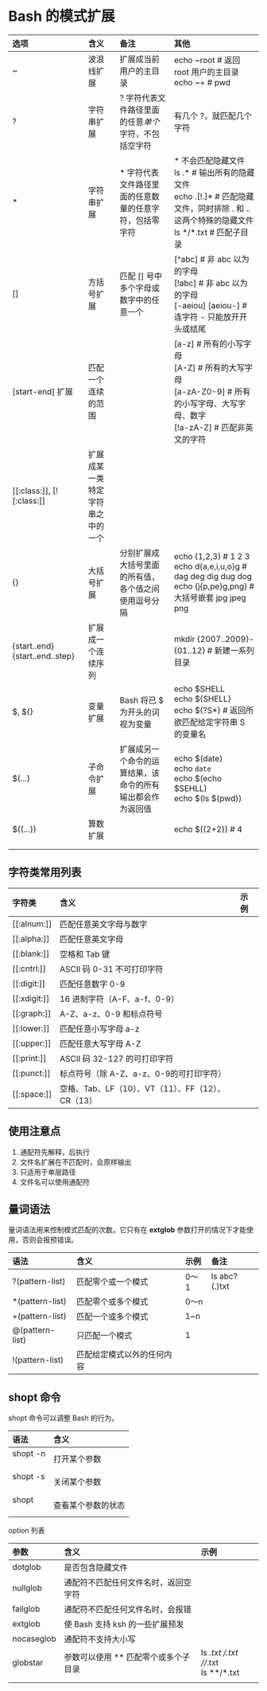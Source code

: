 # Bash 的模式扩展

| 选项 | 含义 | 备注 | 其他 |
|:---|:---|:---|:---|
| ~ | 波浪线扩展 | 扩展成当前用户的主目录 | echo ~root # 返回 root 用户的主目录 <br/> echo ~+ # pwd |
| ? | 字符串扩展 | ? 字符代表文件路径里面的任意*单个*字符，不包括空字符 | 有几个 ?，就匹配几个字符 |
| * | 字符串扩展 | * 字符代表文件路径里面的任意数量的任意字符，包括零字符 | * 不会匹配隐藏文件 <br/> ls .* # 输出所有的隐藏文件 <br/> echo .[!.]* # 匹配隐藏文件，同时排除 . 和 .. 这两个特殊的隐藏文件 <br/> ls \*/\*.txt # 匹配子目录 |
| [] | 方括号扩展 | 匹配 [] 号中多个字母或数字中的任意一个 | [^abc] # 非 abc 以为的字母 <br/> [!abc] # 非 abc 以为的字母 <br/> [-aeiou] [aeiou-] # 连字符 - 只能放开开头或结尾 |
| [start-end] 扩展 | 匹配一个连续的范围 | | [a-z] # 所有的小写字母 <br/> [A-Z] # 所有的大写字母 <br/> [a-zA-Z0-9] # 所有的小写字母、大写字母、数字 <br/> [!a-zA-Z] # 匹配非英文的字符 |
| [[:class:]], [![:class:]] | 扩展成某一类特定字符串之中的一个 ||  |
| {} | 大括号扩展 | 分别扩展成大括号里面的所有值，各个值之间使用逗号分隔 | echo {1,2,3} # 1 2 3 <br/> echo d{a,e,i,u,o}g # dag deg dig dug dog <br/> echo  {j{p,pe}g,png} # 大括号嵌套 jpg jpeg png |
| {start..end} {start..end..step} | 扩展成一个连续序列 | | mkdir {2007..2009}-{01..12} # 新建一系列目录 |
| $, ${} | 变量扩展 | Bash 将已 $ 为开头的词视为变量 | echo $SHELL <br/> echo ${SHELL} <br/> echo ${?S*} # 返回所欲匹配给定字符串 S 的变量名 |
| $(...) | 子命令扩展 | 扩展成另一个命令的运算结果，该命令的所有输出都会作为返回值 | echo $(date) <br/> echo `date` <br/> echo $(echo $SEHLL) <br/> echo $(ls $(pwd))|
| $((...)) | 算数扩展 | | echo $((2+2)) # 4 |
|||||
|||||

## 字符类常用列表

|  字符类 | 含义 | 示例 |
|:---|:---|:---|
| [[:alnum:]] | 匹配任意英文字母与数字 | |
| [[:alpha:]] | 匹配任意英文字母 |
| [[:blank:]] | 空格和 Tab 键 |
| [[:cntrl:]] | ASCII 码 0-31 不可打印字符 |
| [[:digit:]] | 匹配任意数字 0-9 |
| [[:xdigit:]] | 16 进制字符（A-F、a-f、0-9）|
| [[:graph:]] | A-Z、a-z、0-9 和标点符号 |
| [[:lower:]] | 匹配任意小写字母 a-z |
| [[:upper:]] | 匹配任意大写字母 A-Z |
| [[:print:]] | ASCII 码 32-127 的可打印字符 |
| [[:punct:]] | 标点符号（除 A-Z、a-z、0-9的可打印字符）|
| [[:space:]] | 空格、Tab、LF（10）、VT（11）、FF（12）、CR（13） |

## 使用注意点

1. 通配符先解释，后执行
1. 文件名扩展在不匹配时，会原样输出
1. 只适用于单层路径
1. 文件名可以使用通配符

## 量词语法

量词语法用来控制模式匹配的次数。它只有在 **extglob** 参数打开的情况下才能使用，否则会报预错误。


| 语法 | 含义 | 示例 | 备注 |
|:---|:---|:---|:---|
| ?(pattern-list) | 匹配零个或一个模式 | 0～1 | ls abc?(.)txt |
| *(pattern-list) | 匹配零个或多个模式 | 0～n |
| +(pattern-list) | 匹配一个或多个模式 | 1~n |
| @(pattern-list) | 只匹配一个模式 | 1 |
| !(pattern-list) | 匹配给定模式以外的任何内容 ||

## shopt 命令

shopt 命令可以调整 Bash 的行为。

| 语法 | 含义 |
|:---|:---|
| shopt -n <option name> | 打开某个参数 |
| shopt -s <option name> | 关闭某个参数 |
| shopt <option name> | 查看某个参数的状态 |

option 列表

| 参数 | 含义 | 示例 |
|:---|:---|:---|
| dotglob | 是否包含隐藏文件 |
| nullglob | 通配符不匹配任何文件名时，返回空字符 |
| failglob | 通配符不匹配任何文件名时，会报错 |
| extglob | 使 Bash 支持 ksh 的一些扩展预发 |
| nocaseglob | 通配符不支持大小写 |
| globstar | 参数可以使用 ** 匹配零个或多个子目录 | ls *.txt */*.txt */*/*.txt <br/> ls **/*.txt |
| | |
